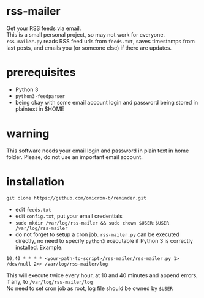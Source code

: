 # rss-mailer
Get your RSS feeds via email.  
This is a small personal project, so may not work for everyone.  
`rss-mailer.py` reads RSS feed urls from `feeds.txt`, saves timestamps from last posts, and emails you (or someone else) if there are updates.  

# prerequisites
- Python 3  
- `python3-feedparser`  
- being okay with some email account login and password being stored in plaintext in $HOME  

# warning
This software needs your email login and password in plain text in home folder. Please, do not use an important email account.  

# installation
`git clone https://github.com/omicron-b/reminder.git`  
- edit `feeds.txt`  
- edit `config.txt`, put your email credentials  
- `sudo mkdir /var/log/rss-mailer && sudo chown $USER:$USER /var/log/rss-mailer`  
- do not forget to setup a cron job. `rss-mailer.py` can be executed directly, no need to specify `python3` executable if Python 3 is correctly installed. Example:  
```
10,40 * * * * <your-path-to-script>/rss-mailer/rss-mailer.py 1> /dev/null 2>> /var/log/rss-mailer/log
```
This will execute twice every hour, at 10 and 40 minutes and append errors, if any, to `/var/log/rss-mailer/log`  
No need to set cron job as root, log file should be owned by `$USER`  
